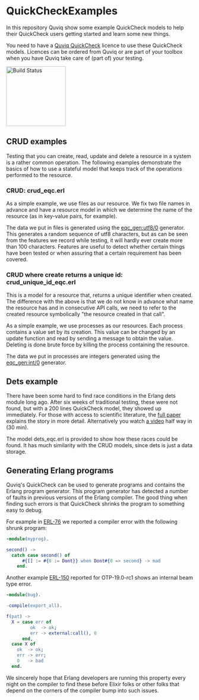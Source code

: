 # QuickCheckExamples

In this repository Quviq show some example QuickCheck models to help
their QuickCheck users getting started and learn some new things.

You need to have a [Quviq QuickCheck](http://quviq.com/) licence to use these QuickCheck
models. Licences can be ordered from Quviq or are part of your toolbox
when you have Quviq take care of (part of) your testing.

[<img src="http://quickcheck-ci.com/p/Quviq/QuickCheckExamples.svg" alt="Build Status" width="160px">](http://quickcheck-ci.com/p/Quviq/QuickCheckExamples)

## CRUD examples

Testing that you can create, read, update and delete a resource in a
system is a rather common operation. The following examples
demonstrate the basics of how to use a stateful model that keeps track
of the operations performed to the resource.

### CRUD: crud_eqc.erl

 As a simple example, we use files as our resource. We fix two file
 names in advance and have a resource model in which we determine the
 name of the resource (as in key-value pairs, for example).

The data we put in files is generated using the
[eqc_gen:utf8/0](http://quviq.com/documentation/eqc/eqc_gen.html#utf8-0) generator.
This generates a random sequence of utf8 characters, but as can be seen
from the features we record while testing, it will hardly ever create
more than 100 characters. Features are useful to detect whether certain
 things have been tested or when assuring that a certain requirement has
 been covered.

### CRUD where create returns a unique id: crud_unique_id_eqc.erl

This is a model for a resource that, returns a unique identifier when
created. The difference with the above is that we do not know in
advance what name the resource has and in consecutive API calls, we
need to refer to the created resource symbolically "the resource
created in that call".

As a simple example, we use processes as our resources. Each process
contains a value set by its creation. This value can be changed by an
update function and read by sending a message to obtain the value.
Deleting is done brute force by killing the process containing the resource.

The data we put in processes are integers generated using the
[eqc_gen:int/0](http://quviq.com/documentation/eqc/eqc_gen.html#int-0)
generator.

## Dets example

There have been some hard to find race conditions in the Erlang dets
module long ago. After six weeks of traditional testing, these were
not found, but with a 200 lines QuickCheck model, they showed up
immediately. For those with access to scientific literature, the
[full paper](http://doi.acm.org/10.1145/2034654.2034667) explains
the story in more detail. Alternatively you watch
[a video](https://www.youtube.com/watch?v=F6LzB6SdFKA) half way
in (30 min).

The model dets_eqc.erl is provided to show how these races could be
found. It has much similarity with the CRUD models, since dets is just
a data storage.

## Generating Erlang programs

Quviq's QuickCheck can be used to generate programs and contains
the Erlang program generator. This program generator has detected a
number of faults in previous versions of the Erlang compiler. The good
thing when finding such errors is that QuickCheck shrinks the program
to something easy to debug.

For example in [ERL-76](https://bugs.erlang.org/browse/ERL-76) we
reported a compiler error with the following shrunk program:
```erlang
-module(myprog).

second() ->
  catch case second() of
	  #{[] := #{0 := Dont}} when Dont#{0 => second} -> mad
	end.
```

Another example [ERL-150](https://bugs.erlang.org/browse/ERL-150)
reported for OTP-19.0-rc1 shows an internal beam type error.

```erlang
-module(bug).

-compile(export_all).

f(pat) ->
  X = case err of
         ok  -> ok;
         err -> external:call(), 0
      end,
  case X of
    ok  -> ok;
    err -> err;
    0   -> bad
  end.
```

We sincerely hope that Erlang developers are running this property every night
on the compiler to find these before Elixir folks or other folks that
depend on the corners of the compiler bump into such issues.

